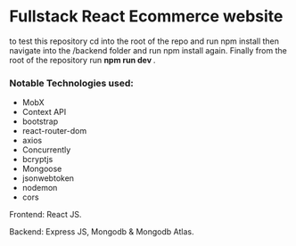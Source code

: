<h1> Fullstack React Ecommerce website</h1>
<span> 
<p> to test this repository cd into the root of the repo and run npm install
then navigate into the /backend folder and run npm install again. Finally from the
root of the repository run <strong> npm run dev </strong>.
 </p>

 </span>
<h3>Notable Technologies used:</h3>
<ul>
  <li>MobX</li>
  <li>Context API</li>
  <li>bootstrap</li>
  <li>react-router-dom</li>
  <li>axios</li>
  <li>Concurrently</li>
  <li>bcryptjs</li>
  <li>Mongoose</li>
  <li>jsonwebtoken</li>
  <li>nodemon</li>
  <li>cors</li>
</ul>

<p>Frontend: React JS.</p>
<p>Backend: Express JS, Mongodb & Mongodb Atlas.</p>
